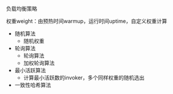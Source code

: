 负载均衡策略

权重weight：由预热时间warmup，运行时间uptime，自定义权重计算

- 随机算法
  - 随机权重
- 轮询算法
  - 轮询算法
  - 加权轮询算法
- 最小活跃算法
  - 计算最小活跃数的invoker，多个同样权重的随机选出
- 一致性哈希算法